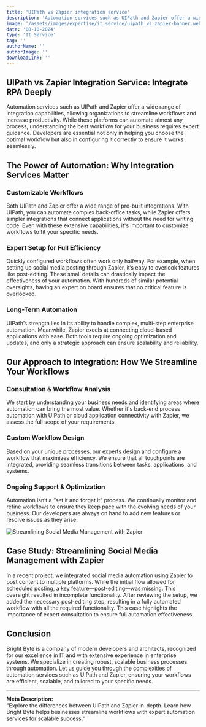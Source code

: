 ```yaml
---
title: 'UIPath vs Zapier integration service'
description: 'Automation services such as UIPath and Zapier offer a wide range of integration capabilities, allowing organizations to streamline workflows and increase productivity.'
image: '/assets/images/expertise/it_service/uipath_vs_zapier-banner.webp'
date: '08-10-2024'
type: 'It Service'
tag: ''
authorName: ''
authorImage: ''
downloadLink: ''
---
```


## UIPath vs Zapier Integration Service: Integrate RPA Deeply

Automation services such as UIPath and Zapier offer a wide range of integration capabilities, allowing organizations to streamline workflows and increase productivity. While these platforms can automate almost any process, understanding the best workflow for your business requires expert guidance. Developers are essential not only in helping you choose the optimal workflow but also in configuring it correctly to ensure it works seamlessly.

## The Power of Automation: Why Integration Services Matter

### Customizable Workflows

Both UIPath and Zapier offer a wide range of pre-built integrations. With UIPath, you can automate complex back-office tasks, while Zapier offers simpler integrations that connect applications without the need for writing code. Even with these extensive capabilities, it's important to customize workflows to fit your specific needs.

### Expert Setup for Full Efficiency

Quickly configured workflows often work only halfway. For example, when setting up social media posting through Zapier, it’s easy to overlook features like post-editing. These small details can drastically impact the effectiveness of your automation. With hundreds of similar potential oversights, having an expert on board ensures that no critical feature is overlooked.

### Long-Term Automation

UIPath’s strength lies in its ability to handle complex, multi-step enterprise automation. Meanwhile, Zapier excels at connecting cloud-based applications with ease. Both tools require ongoing optimization and updates, and only a strategic approach can ensure scalability and reliability.

## Our Approach to Integration: How We Streamline Your Workflows

### Consultation & Workflow Analysis

We start by understanding your business needs and identifying areas where automation can bring the most value. Whether it's back-end process automation with UIPath or cloud application connectivity with Zapier, we assess the full scope of your requirements.

### Custom Workflow Design

Based on your unique processes, our experts design and configure a workflow that maximizes efficiency. We ensure that all touchpoints are integrated, providing seamless transitions between tasks, applications, and systems.

### Ongoing Support & Optimization

Automation isn’t a “set it and forget it” process. We continually monitor and refine workflows to ensure they keep pace with the evolving needs of your business. Our developers are always on hand to add new features or resolve issues as they arise.

![Streamlining Social Media Management with Zapier](/assets/images/expertise/it_service/uipath_vs_zapier-schema.webp)

## Case Study: Streamlining Social Media Management with Zapier

In a recent project, we integrated social media automation using Zapier to post content to multiple platforms. While the initial flow allowed for scheduled posting, a key feature—post-editing—was missing. This oversight resulted in incomplete functionality. After reviewing the setup, we added the necessary post-editing step, resulting in a fully automated workflow with all the required functionality. This case highlights the importance of expert consultation to ensure full automation effectiveness.

## Conclusion

Bright Byte is a company of modern developers and architects, recognized for our excellence in IT and with extensive experience in enterprise systems. We specialize in creating robust, scalable business processes through automation. Let us guide you through the complexities of automation services such as UIPath and Zapier, ensuring your workflows are efficient, scalable, and tailored to your specific needs.

---

**Meta Description:**  
"Explore the differences between UIPath and Zapier in-depth. Learn how Bright Byte helps businesses streamline workflows with expert automation services for scalable success."
